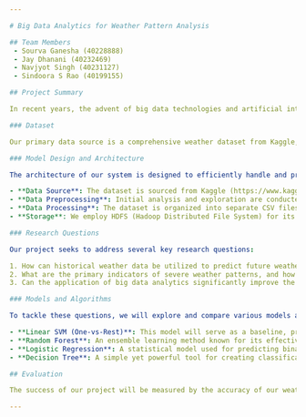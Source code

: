 ```yaml
---

# Big Data Analytics for Weather Pattern Analysis

## Team Members
 - Sourva Ganesha (40228888)
 - Jay Dhanani (40232469)
 - Navjyot Singh (40231127)
 - Sindoora S Rao (40199155)

## Project Summary

In recent years, the advent of big data technologies and artificial intelligence has revolutionized various domains, including meteorology. Our project, "Big Data Analytics for Weather Pattern Analysis," aims to leverage these advancements to enhance weather forecasting accuracy and provide deeper insights into climate trends.

### Dataset

Our primary data source is a comprehensive weather dataset from Kaggle, encompassing historical hourly weather data from 36 cities between 2012 and 2017. This dataset is rich in features, including visibility, wind speed and direction, precipitation levels, cloud coverage, temperature, perceived temperature, atmospheric pressure, humidity, and sea level pressure. By analyzing these diverse attributes, we can develop a more nuanced understanding of weather patterns.

### Model Design and Architecture

The architecture of our system is designed to efficiently handle and process large volumes of data:

- **Data Source**: The dataset is sourced from Kaggle (https://www.kaggle.com/datasets/selfishgene/historical-hourly-weather-data), known for its reliability and comprehensive coverage of weather parameters.
- **Data Preprocessing**: Initial analysis and exploration are conducted to understand the data's structure and to perform necessary transformations, ensuring compatibility with our analytical models.
- **Data Processing**: The dataset is organized into separate CSV files for each attribute. Our objective is to consolidate these into a unified DataFrame, encompassing all hourly measurements. Furthermore, we aim to simplify the diverse weather conditions into a set of common categories for easier analysis.
- **Storage**: We employ HDFS (Hadoop Distributed File System) for its scalability and reliability in storing extensive datasets.

### Research Questions

Our project seeks to address several key research questions:

1. How can historical weather data be utilized to predict future weather conditions with high accuracy?
2. What are the primary indicators of severe weather patterns, and how can they be detected early to mitigate potential impacts?
3. Can the application of big data analytics significantly improve the precision of local weather forecasts?

### Models and Algorithms

To tackle these questions, we will explore and compare various models and algorithms:

- **Linear SVM (One-vs-Rest)**: This model will serve as a baseline, predicting future weather conditions based on historical data.
- **Random Forest**: An ensemble learning method known for its effectiveness in handling nonlinear relationships and resistance to overfitting, making it ideal for complex weather data.
- **Logistic Regression**: A statistical model used for predicting binary outcomes, which can be applied to weather classification tasks.
- **Decision Tree**: A simple yet powerful tool for creating classification and regression models, useful for interpreting weather patterns.

## Evaluation

The success of our project will be measured by the accuracy of our weather forecasts and our ability to predict severe weather events. We will benchmark our predictions against the forecasts provided by OpenWeatherMap, ensuring our models are competitive and reliable.

---
```

